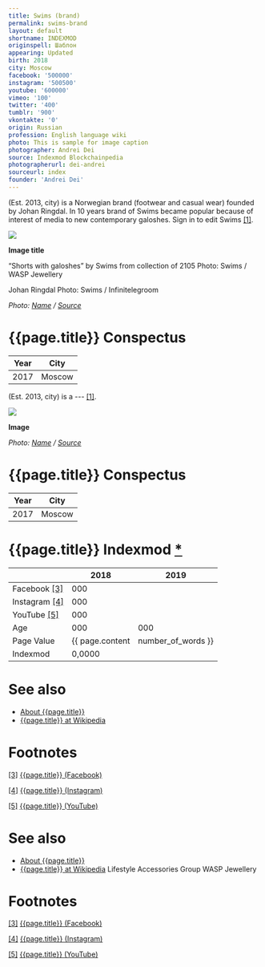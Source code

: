 ```yaml
---
title: Swims (brand)
permalink: swims-brand
layout: default
shortname: INDEXMOD
originspell: Шаблон
appearing: Updated
birth: 2018
city: Moscow
facebook: '500000'
instagram: '500500'
youtube: '600000'
vimeo: '100'
twitter: '400'
tumblr: '900'
vkontakte: '0'
origin: Russian
profession: English language wiki
photo: This is sample for image caption
photographer: Andrei Dei
source: Indexmod Blockchainpedia
photographerurl: dei-andrei
sourceurl: index
founder: 'Andrei Dei'
---
```


(Est. 2013, city) is a Norwegian brand (footwear and casual wear) founded by Johan Ringdal. In 10 years brand of Swims became popular because of interest of media to new contemporary galoshes. Sign in to edit Swims <span id="a1">[\[1\]](#f1)</span>.

![](/encyclopedia/images/image-name.jpg)

**Image title**

“Shorts with galoshes” by Swims from collection of 2105
Photo: Swims / WASP Jewellery

Johan Ringdal
Photo: Swims / Infinitelegroom

*Photo: [Name](index) / [Source](index)*

# {{page.title}} Conspectus

|Year|City|
|-|-|
|2017|Moscow|

(Est. 2013, city) is a --- <span id="a1">[\[1\]](#f1)</span>.

![](/encyclopedia/images/{{page.permalink}}.jpg)

**Image**

*Photo: [Name](index) / [Source](index)*

# {{page.title}} Conspectus

|Year|City|
|-|-|
|2017|Moscow|

# {{page.title}} Indexmod [*](indexmod)

||2018|2019|
|-|-|-|
|Facebook <span id="a3">[\[3\]](#f3)</span>|000||
|Instagram <span id="a4">[\[4\]](#f4)</span>|000||
|YouTube <span id="a5">[\[5\]](#f5)</span>|000||
|Age|000|000|
|Page Value|{{ page.content | number_of_words }}||
|Indexmod|0,0000||

# See also

+ [About {{page.title}}](index)
+ [{{page.title}} at Wikipedia](index)

# Footnotes

[[3]](#a3) <span id="f3"></span> [{{page.title}} (Facebook)](index)

[[4]](#a4) <span id="f4"></span> [{{page.title}} (Instagram)](index)

[[5]](#a5) <span id="f5"></span> [{{page.title}} (YouTube)](index)


# See also

+ [About {{page.title}}](index)
+ [{{page.title}} at Wikipedia](index)
Lifestyle Accessories Group
WASP Jewellery

# Footnotes

[[3]](#a3) <span id="f3"></span> [{{page.title}} (Facebook)](index)

[[4]](#a4) <span id="f4"></span> [{{page.title}} (Instagram)](index)

[[5]](#a5) <span id="f5"></span> [{{page.title}} (YouTube)](index)
